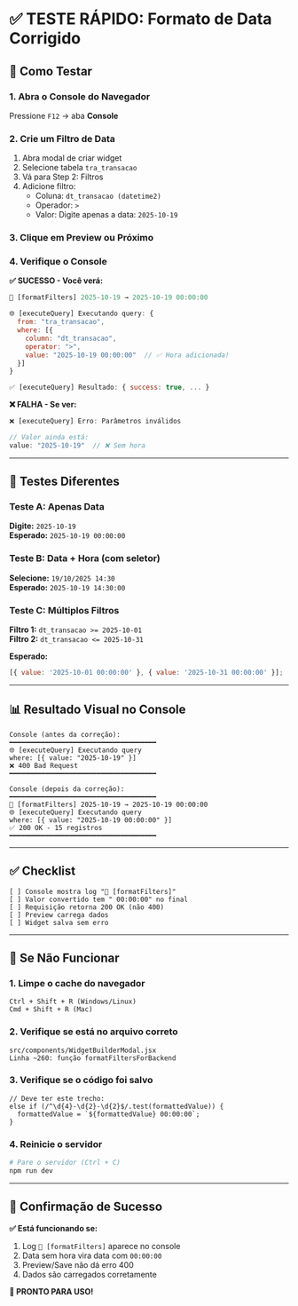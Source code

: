 # ✅ TESTE RÁPIDO: Formato de Data Corrigido

## 🎯 Como Testar

### 1. Abra o Console do Navegador

Pressione `F12` → aba **Console**

### 2. Crie um Filtro de Data

1. Abra modal de criar widget
2. Selecione tabela `tra_transacao`
3. Vá para Step 2: Filtros
4. Adicione filtro:
   - Coluna: `dt_transacao (datetime2)`
   - Operador: `>`
   - Valor: Digite apenas a data: `2025-10-19`

### 3. Clique em Preview ou Próximo

### 4. Verifique o Console

**✅ SUCESSO - Você verá:**

```javascript
📅 [formatFilters] 2025-10-19 → 2025-10-19 00:00:00

🌐 [executeQuery] Executando query: {
  from: "tra_transacao",
  where: [{
    column: "dt_transacao",
    operator: ">",
    value: "2025-10-19 00:00:00"  // ✅ Hora adicionada!
  }]
}

✅ [executeQuery] Resultado: { success: true, ... }
```

**❌ FALHA - Se ver:**

```javascript
❌ [executeQuery] Erro: Parâmetros inválidos

// Valor ainda está:
value: "2025-10-19"  // ❌ Sem hora
```

---

## 🧪 Testes Diferentes

### Teste A: Apenas Data

**Digite:** `2025-10-19`  
**Esperado:** `2025-10-19 00:00:00`

### Teste B: Data + Hora (com seletor)

**Selecione:** `19/10/2025 14:30`  
**Esperado:** `2025-10-19 14:30:00`

### Teste C: Múltiplos Filtros

**Filtro 1:** `dt_transacao >= 2025-10-01`  
**Filtro 2:** `dt_transacao <= 2025-10-31`

**Esperado:**

```javascript
[{ value: '2025-10-01 00:00:00' }, { value: '2025-10-31 00:00:00' }];
```

---

## 📊 Resultado Visual no Console

```
Console (antes da correção):
━━━━━━━━━━━━━━━━━━━━━━━━━━━━━━━━━━━━━
🌐 [executeQuery] Executando query
where: [{ value: "2025-10-19" }]
❌ 400 Bad Request
━━━━━━━━━━━━━━━━━━━━━━━━━━━━━━━━━━━━━

Console (depois da correção):
━━━━━━━━━━━━━━━━━━━━━━━━━━━━━━━━━━━━━
📅 [formatFilters] 2025-10-19 → 2025-10-19 00:00:00
🌐 [executeQuery] Executando query
where: [{ value: "2025-10-19 00:00:00" }]
✅ 200 OK - 15 registros
━━━━━━━━━━━━━━━━━━━━━━━━━━━━━━━━━━━━━
```

---

## ✅ Checklist

```
[ ] Console mostra log "📅 [formatFilters]"
[ ] Valor convertido tem " 00:00:00" no final
[ ] Requisição retorna 200 OK (não 400)
[ ] Preview carrega dados
[ ] Widget salva sem erro
```

---

## 🔧 Se Não Funcionar

### 1. Limpe o cache do navegador

```
Ctrl + Shift + R (Windows/Linux)
Cmd + Shift + R (Mac)
```

### 2. Verifique se está no arquivo correto

```
src/components/WidgetBuilderModal.jsx
Linha ~260: função formatFiltersForBackend
```

### 3. Verifique se o código foi salvo

```
// Deve ter este trecho:
else if (/^\d{4}-\d{2}-\d{2}$/.test(formattedValue)) {
  formattedValue = `${formattedValue} 00:00:00`;
}
```

### 4. Reinicie o servidor

```powershell
# Pare o servidor (Ctrl + C)
npm run dev
```

---

## 🎉 Confirmação de Sucesso

**✅ Está funcionando se:**

1. Log `📅 [formatFilters]` aparece no console
2. Data sem hora vira data com `00:00:00`
3. Preview/Save não dá erro 400
4. Dados são carregados corretamente

**🚀 PRONTO PARA USO!**
